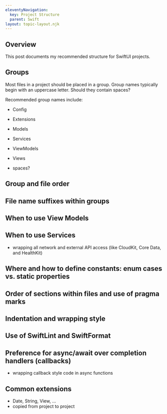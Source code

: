 ```yaml
---
eleventyNavigation:
  key: Project Structure
  parent: Swift
layout: topic-layout.njk
---
```


## Overview

This post documents my recommended structure for SwiftUI projects.

## Groups

Most files in a project should be placed in a group.
Group names typically begin with an uppercase letter.
Should they contain spaces?

Recommended group names include:

- Config
- Extensions
- Models
- Services
- ViewModels
- Views

- spaces?

## Group and file order

## File name suffixes within groups

## When to use View Models

## When to use Services

- wrapping all network and external API access (like CloudKit, Core Data, and HealthKit)

## Where and how to define constants: enum cases vs. static properties

## Order of sections within files and use of pragma marks

## Indentation and wrapping style

## Use of SwiftLint and SwiftFormat

## Preference for async/await over completion handlers (callbacks)

- wrapping callback style code in async functions

## Common extensions

- Date, String, View, …
- copied from project to project
